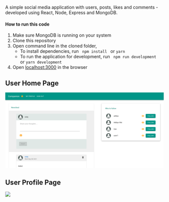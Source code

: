 A simple social media application with users, posts, likes and comments - developed using React, Node, Express and MongoDB. 

####  How to run this code
1. Make sure MongoDB is running on your system 
2. Clone this repository
3. Open command line in the cloned folder,
   - To install dependencies, run ```  npm install  ``` or ``` yarn ```
   - To run the application for development, run ```  npm run development  ``` or ``` yarn development ```
4. Open [localhost:3000](http://localhost:3000/) in the browser

## User Home Page
![](https://github.com/adityaviki/companion/blob/main/screenshots/userhomepage.png)

## User Profile Page
![](https://github.com/adityaviki/companion/blob/main/screenshots/profile.png)
